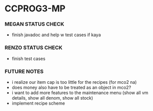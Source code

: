 # CCPROG3-MP
### MEGAN STATUS CHECK
- finish javadoc and help w test cases if kaya

### RENZO STATUS CHECK
- finish test cases

### FUTURE NOTES
- i realize our item cap is too little for the recipes (for mco2 na)
- does money also have to be treated as an object in mco2?
- i want to add more features to the maintenance menu (show all vm details, show all denom, show all stock)
- implement recipe scheme
